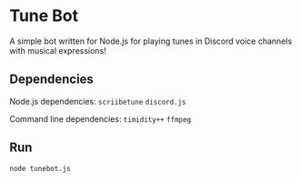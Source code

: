 Tune Bot
========

A simple bot written for Node.js for playing tunes in Discord voice channels with musical expressions!

## Dependencies

Node.js dependencies:
`scriibetune`
`discord.js`

Command line dependencies:
`timidity++`
`ffmpeg`

## Run

`node tunebot.js`
